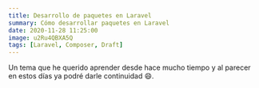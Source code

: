 ```yaml
---
title: Desarrollo de paquetes en Laravel
summary: Cómo desarrollar paquetes en Laravel
date: 2020-11-28 11:25:00
image: u2Ru4QBXA5Q
tags: [Laravel, Composer, Draft]
---
```


Un tema que he querido aprender desde hace mucho tiempo y al parecer en estos días ya podré darle continuidad :smile:.

